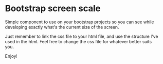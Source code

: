 # Bootstrap screen scale

Simple component to use on your bootstrap projects so you can see while developing exactly what's the current size of the screen.

Just remember to link the css file to your html file, and use the structure I've used in the html. Feel free to change the css file for whatever better suits you.

Enjoy!